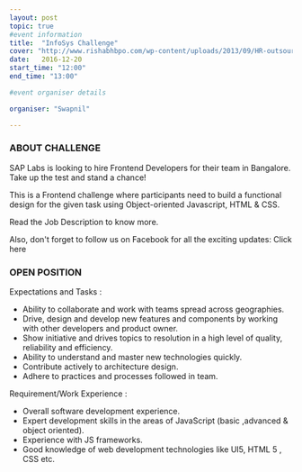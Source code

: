 ```yaml
---
layout: post
topic: true
#event information
title:  "InfoSys Challenge"
cover: "http://www.rishabhbpo.com/wp-content/uploads/2013/09/HR-outsourcing-issues-and-challenges.png"
date:   2016-12-20
start_time: "12:00"
end_time: "13:00"

#event organiser details

organiser: "Swapnil"

---
```


### ABOUT CHALLENGE 

SAP Labs is looking to hire Frontend Developers for their team in Bangalore. Take up the test and stand a chance!

This is a Frontend challenge where participants need to build a functional design for the given task using Object-oriented Javascript, HTML & CSS.

Read the Job Description to know more.

Also, don't forget to follow us on Facebook for all the exciting updates: Click here

### OPEN POSITION
Expectations and Tasks :

* Ability to collaborate and work with teams spread across geographies.
* Drive, design and develop new features and components by working with other developers and product owner.
* Show initiative and drives topics to resolution in a high level of quality, reliability and efficiency.
* Ability to understand and master new technologies quickly.
* Contribute actively to architecture design.
* Adhere to practices and processes followed in team.

Requirement/Work Experience :

* Overall software development experience.
* Expert development skills in the areas of JavaScript (basic ,advanced & object oriented).
* Experience with JS frameworks.
* Good knowledge of web development technologies like UI5, HTML 5 , CSS etc.

